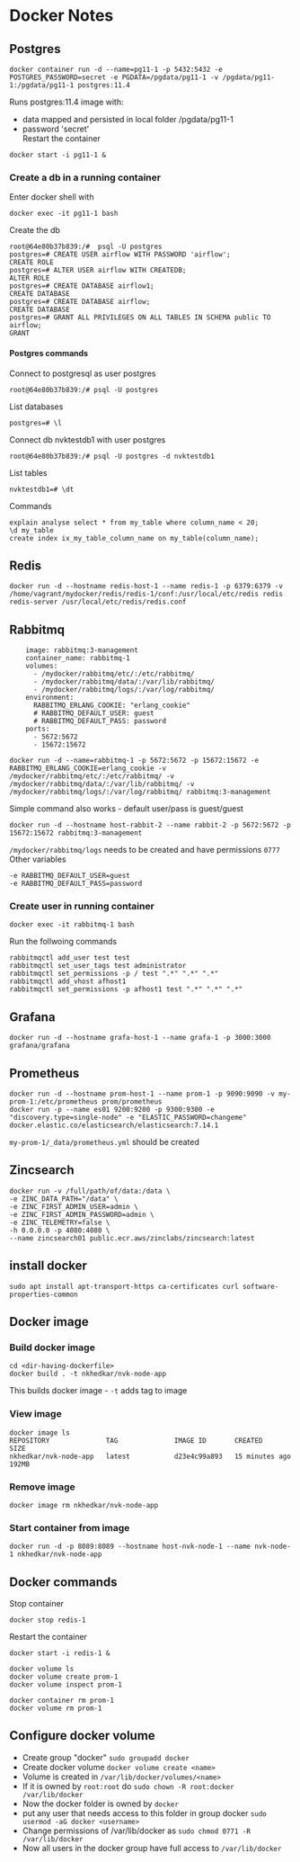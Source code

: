 # Docker Notes
## Postgres
```
docker container run -d --name=pg11-1 -p 5432:5432 -e POSTGRES_PASSWORD=secret -e PGDATA=/pgdata/pg11-1 -v /pgdata/pg11-1:/pgdata/pg11-1 postgres:11.4
```
Runs postgres:11.4 image with:
- data mapped and persisted in local folder /pgdata/pg11-1
- password 'secret'  
Restart the container
```
docker start -i pg11-1 &
```
### Create a db in a running container
Enter docker shell with
```
docker exec -it pg11-1 bash
```
Create the db
```
root@64e80b37b839:/#  psql -U postgres
postgres=# CREATE USER airflow WITH PASSWORD 'airflow';
CREATE ROLE
postgres=# ALTER USER airflow WITH CREATEDB;
ALTER ROLE
postgres=# CREATE DATABASE airflow1;
CREATE DATABASE
postgres=# CREATE DATABASE airflow;
CREATE DATABASE
postgres=# GRANT ALL PRIVILEGES ON ALL TABLES IN SCHEMA public TO airflow;
GRANT

```
#### Postgres commands
Connect to postgresql as user postgres
```
root@64e80b37b839:/# psql -U postgres
```
List databases
```
postgres=# \l
```
Connect db nvktestdb1 with user postgres
```
root@64e80b37b839:/# psql -U postgres -d nvktestdb1
```
List tables
```
nvktestdb1=# \dt
```
Commands
```
explain analyse select * from my_table where column_name < 20;
\d my_table
create index ix_my_table_column_name on my_table(column_name);
```
## Redis
```
docker run -d --hostname redis-host-1 --name redis-1 -p 6379:6379 -v /home/vagrant/mydocker/redis/redis-1/conf:/usr/local/etc/redis redis redis-server /usr/local/etc/redis/redis.conf
```

## Rabbitmq
```
    image: rabbitmq:3-management
    container_name: rabbitmq-1
    volumes:
      - /mydocker/rabbitmq/etc/:/etc/rabbitmq/
      - /mydocker/rabbitmq/data/:/var/lib/rabbitmq/
      - /mydocker/rabbitmq/logs/:/var/log/rabbitmq/
    environment:
      RABBITMQ_ERLANG_COOKIE: "erlang_cookie"
      # RABBITMQ_DEFAULT_USER: guest
      # RABBITMQ_DEFAULT_PASS: password
    ports:
      - 5672:5672
      - 15672:15672
```
```
docker run -d --name=rabbitmq-1 -p 5672:5672 -p 15672:15672 -e RABBITMQ_ERLANG_COOKIE=erlang_cookie -v /mydocker/rabbitmq/etc/:/etc/rabbitmq/ -v /mydocker/rabbitmq/data/:/var/lib/rabbitmq/ -v /mydocker/rabbitmq/logs/:/var/log/rabbitmq/ rabbitmq:3-management
```
Simple command also works - default user/pass is guest/guest
```
docker run -d --hostname host-rabbit-2 --name rabbit-2 -p 5672:5672 -p 15672:15672 rabbitmq:3-management
```
`/mydocker/rabbitmq/logs` needs to be created and have permissions `0777`  
Other variables
```
-e RABBITMQ_DEFAULT_USER=guest
-e RABBITMQ_DEFAULT_PASS=password
```
### Create user in running container
```
docker exec -it rabbitmq-1 bash
```
Run the follwoing commands
```
rabbitmqctl add_user test test
rabbitmqctl set_user_tags test administrator
rabbitmqctl set_permissions -p / test ".*" ".*" ".*"
rabbitmqctl add_vhost afhost1
rabbitmqctl set_permissions -p afhost1 test ".*" ".*" ".*"
```

## Grafana
```
docker run -d --hostname grafa-host-1 --name grafa-1 -p 3000:3000 grafana/grafana
```

## Prometheus
```
docker run -d --hostname prom-host-1 --name prom-1 -p 9090:9090 -v my-prom-1:/etc/prometheus prom/prometheus
docker run -p --name es01 9200:9200 -p 9300:9300 -e "discovery.type=single-node" -e "ELASTIC_PASSWORD=changeme" docker.elastic.co/elasticsearch/elasticsearch:7.14.1
```
`my-prom-1/_data/prometheus.yml` should be created  

## Zincsearch
```
docker run -v /full/path/of/data:/data \
-e ZINC_DATA_PATH="/data" \
-e ZINC_FIRST_ADMIN_USER=admin \
-e ZINC_FIRST_ADMIN_PASSWORD=admin \
-e ZINC_TELEMETRY=false \
-h 0.0.0.0 -p 4080:4080 \
--name zincsearch01 public.ecr.aws/zinclabs/zincsearch:latest
```

## install docker
```
sudo apt install apt-transport-https ca-certificates curl software-properties-common
```

## Docker image
### Build docker image
```
cd <dir-having-dockerfile>
docker build . -t nkhedkar/nvk-node-app
```
This builds docker image - `-t` adds tag to image
### View image
```
docker image ls
REPOSITORY              TAG              IMAGE ID       CREATED          SIZE
nkhedkar/nvk-node-app   latest           d23e4c99a893   15 minutes ago   192MB
```
### Remove image
```
docker image rm nkhedkar/nvk-node-app
```
### Start container from image
```
docker run -d -p 8089:8089 --hostname host-nvk-node-1 --name nvk-node-1 nkhedkar/nvk-node-app
```


## Docker commands
Stop container
```
docker stop redis-1
```
Restart the container
```
docker start -i redis-1 &
```

```
docker volume ls
docker volume create prom-1
docker volume inspect prom-1
```
```
docker container rm prom-1
docker volume rm prom-1
```

## Configure docker volume
- Create group "docker" `sudo groupadd docker`
- Create docker volume `docker volume create <name>`
- Volume is created in `/var/lib/docker/volumes/<name>`
- If it is owned by `root:root` do `sudo chown -R root:docker /var/lib/docker` 
- Now the docker folder is owned by `docker`
- put any user that needs access to this folder in group docker `sudo usermod -aG docker <username>`
- Change permissions of /var/lib/docker as `sudo chmod 0771 -R /var/lib/docker`
- Now all users in the docker group have full access to `/var/lib/docker`  
